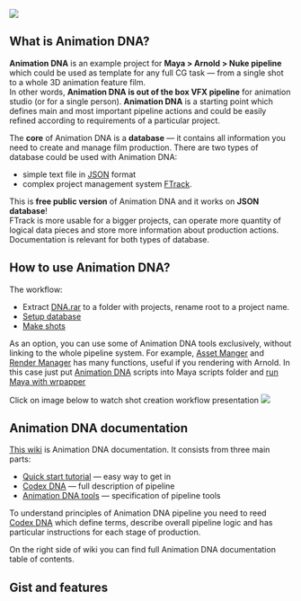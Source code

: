 ![](https://lh3.googleusercontent.com/-yzn5MCjzPaw/Vx9l-bmf1UI/AAAAAAAAFbU/3Lo9EKx7_wMVh3221gDBIKtIlndEgOvbACCo/s700/bannerDNA_home_01.jpg)

## What is Animation DNA?
**Animation DNA** is an example project for **Maya > Arnold > Nuke pipeline** which could be used as template for any full CG task — from a single shot to a whole 3D animation feature film.  
In other words, **Animation DNA is out of the box VFX pipeline** for animation studio (or for a single person).  **Animation DNA** is a starting point which defines main and most important pipeline actions and could be easily refined according to requirements of a particular project.

The **core** of Animation DNA is a **database** — it contains all information you need to create and manage film production. There are two types of database could be used with Animation DNA:
- simple text file in [JSON](http://www.jsoneditoronline.org/) format 
- complex project management system [FTrack](https://www.ftrack.com/). 

This is **free public version** of Animation DNA and it works on **JSON database**!  
FTrack is more usable for a bigger projects, can operate more quantity of logical data pieces and store more information about production actions. Documentation is relevant for both types of database.

## How to use Animation DNA?

The workflow: 
- Extract [DNA.rar](02-codex-dna#dna-archive) to a folder with projects, rename root to a project name. 
- [Setup database](02-Codex-DNA#management-with-ftrack)
- [Make shots](02-Codex-DNA#shot-creation-workflow)

As an option, you can use some of Animation DNA tools exclusively, without linking to the whole pipeline system. For example, [Asset Manger](03-tools#asset-manager) and [Render Manager](03-tools#render-manager) has many functions, useful if you rendering with Arnold. In this case just put [Animation DNA](https://github.com/kiryha/AnimationDNA) scripts into Maya scripts folder and [run Maya with wrpapper](02-codex-dna#running-maya-and-nuke-with-wrappers)

Click on image below to watch shot creation workflow presentation
[![](https://lh3.googleusercontent.com/-JQbm7zDgwDA/Vz2dDBZ0WKI/AAAAAAAAFoA/oD8VObnJtk07LKekIYh9JGyf0t4VL2LEwCCo/s700/DNA_mov_shotProd_02.jpg)](https://www.youtube.com/watch?v=LOm3bAo80KI)

## Animation DNA documentation
[This wiki](https://github.com/kiryha/AnimationDNA/wiki) is Animation DNA documentation. It consists from three main parts:
* [Quick start tutorial](01-Quick-start) — easy way to get in
* [Codex DNA](02-Codex-DNA) — full description of pipeline
* [Animation DNA tools](03-Tools) — specification of pipeline tools

To understand principles of Animation DNA pipeline you need to reed [Codex DNA](https://github.com/kiryha/AnimationDNA/wiki/02-Codex-DNA) which define terms, describe overall pipeline logic and has particular instructions for each stage of production.

On the right side of wiki you can find full Animation DNA documentation table of contents.

## Gist and features